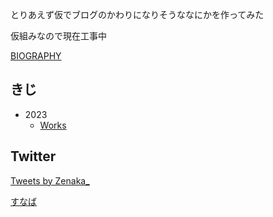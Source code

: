とりあえず仮でブログのかわりになりそうななにかを作ってみた

仮組みなので現在工事中

[BIOGRAPHY](/biography.md)

## きじ
- 2023
  - [Works](/2023-works.md)

## Twitter

<a class="twitter-timeline" href="https://twitter.com/Zenaka_?ref_src=twsrc%5Etfw">Tweets by Zenaka_</a> <script async src="https://platform.twitter.com/widgets.js" charset="utf-8"></script>

[すなば](https://z-n-k.github.io/sandbox_pub/)